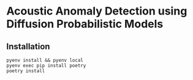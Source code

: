 # Acoustic Anomaly Detection using Diffusion Probabilistic Models

## Installation


```
pyenv install && pyenv local
pyenv exec pip install poetry
poetry install
```
